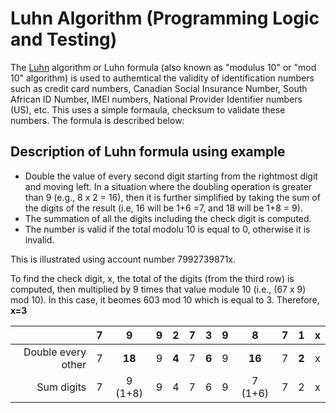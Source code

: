 # Luhn Algorithm (Programming Logic and Testing) #

The [Luhn](https://en.wikipedia.org/wiki/Luhn_algorithm) algorithm or Luhn formula (also known as "modulus 10" or "mod 10" algorithm) is used to authemtical the validity of identification numbers such as credit card numbers, Canadian Social Insurance Number, South African ID Number, IMEI numbers, National Provider Identifier numbers (US), etc. This uses a simple formaula, checksum to validate these numbers. The formula is described below:

## Description of Luhn formula using example

* Double the value of every second digit starting from the rightmost digit and moving left. In a situation where the doubling operation is greater than 9 (e.g., 8 x 2 = 16), then it is further simplified by taking the sum of the digits of the result (i.e, 16 will be 1+6 =7, and 18 will be 1+8 = 9). 
* The summation of all the digits including the check digit is computed.
* The number is valid if the total modolu 10 is equal to 0, otherwise it is invalid.

This is illustrated using account number 7992739871x.

To find the check digit, x, the total of the digits (from the third row) is computed, then multiplied by 9 times that value module 10 (i.e., (67 x 9) mod 10). In this case, it beomes 603 mod 10 which is equal to 3. Therefore, **x=3** 



||7|	9 |	9|2|	7|	3	|9|	8	|7|	1	|x|
-:|:-:|:-:|-:|:-:|:-:|:-:|:-:|:-:|:-:|:-:|:-:|
Double every other	|7|	**18**|	9|	**4**|	7|	**6**	|9|	**16**|	7	|**2**|	x|
Sum digits|	7|	9 (1+8)	|9|	4|	7|	6	|9|	7 (1+6)|	7|	2|	x|

